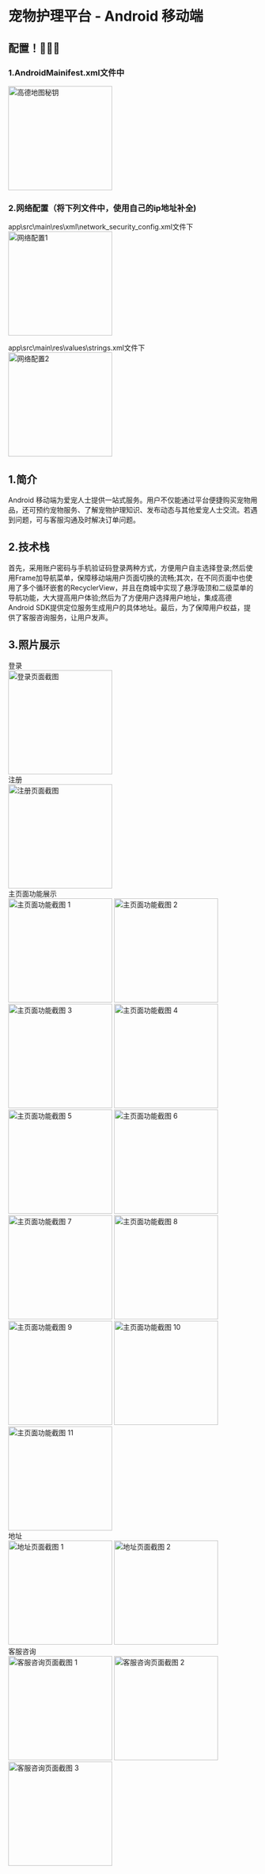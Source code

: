 # 宠物护理平台 - Android 移动端

## 配置！💯💯💯

### 1.AndroidMainifest.xml文件中  
<img src="https://github.com/user-attachments/assets/9dbce39e-29cb-4189-b61f-a65f537de5b0" width="210px" alt="高德地图秘钥"> 

### 2.网络配置（将下列文件中，使用自己的ip地址补全)

app\src\main\res\xml\network_security_config.xml文件下  
<img src="https://github.com/user-attachments/assets/32d94cf9-6c5e-4955-974e-b12ac63890a6" width="210px" alt="网络配置1"> 

app\src\main\res\values\strings.xml文件下  
<img src="https://github.com/user-attachments/assets/49bfce54-9f43-4da5-bc2c-1a1cbf95dfb5" width="210px" alt="网络配置2"> 




## 1.简介
Android 移动端为爱宠人士提供一站式服务。用户不仅能通过平台便捷购买宠物用品，还可预约宠物服务、了解宠物护理知识、发布动态与其他爱宠人士交流。若遇到问题，可与客服沟通及时解决订单问题。

## 2.技术栈
首先，采用账户密码与手机验证码登录两种方式，方便用户自主选择登录;然后使用Frame加导航菜单，保障移动端用户页面切换的流畅;其次，在不同页面中也使用了多个循环嵌套的RecyclerView，并且在商城中实现了悬浮吸顶和二级菜单的导航功能，大大提高用户体验;然后为了方便用户选择用户地址，集成高德Android SDK提供定位服务生成用户的具体地址。最后，为了保障用户权益，提供了客服咨询服务，让用户发声。

## 3.照片展示  
登录  
<img src="https://github.com/user-attachments/assets/6730fa93-2758-4fe8-9d12-b3e63fc46dbb" width="210px" alt="登录页面截图">  
注册  
<img src="https://github.com/user-attachments/assets/6b304ad6-bfb1-4879-bfbb-1e492adf2ecc" width="210px" alt="注册页面截图">  
主页面功能展示  
<img src="https://github.com/user-attachments/assets/70babe15-135a-4a62-9b4d-d71ebef77397" width="210px" alt="主页面功能截图 1">
<img src="https://github.com/user-attachments/assets/12c8134e-adad-4b8d-a6e0-f3b73f928717" width="210px" alt="主页面功能截图 2">
<img src="https://github.com/user-attachments/assets/8b8c23d1-8075-4ad4-accd-67da1c476f17" width="210px" alt="主页面功能截图 3">
<img src="https://github.com/user-attachments/assets/a502e3cc-fb87-4feb-8cfa-c0c8fef0538e" width="210px" alt="主页面功能截图 4">
<img src="https://github.com/user-attachments/assets/622f4099-8b25-4ff2-8997-40e383351548" width="210px" alt="主页面功能截图 5">
<img src="https://github.com/user-attachments/assets/3548b397-64b4-48cc-90e1-9dca94202e23" width="210px" alt="主页面功能截图 6">
<img src="https://github.com/user-attachments/assets/28cb248a-1dad-4b81-854a-48485df10551" width="210px" alt="主页面功能截图 7">
<img src="https://github.com/user-attachments/assets/a6f4d999-87b5-4d66-8d00-fe5c0b590635" width="210px" alt="主页面功能截图 8">
<img src="https://github.com/user-attachments/assets/09847bfe-9a38-4b8f-84b0-c0064edfd097" width="210px" alt="主页面功能截图 9">
<img src="https://github.com/user-attachments/assets/7b218753-0c66-47b2-8a86-c8939a3cc188" width="210px" alt="主页面功能截图 10">
<img src="https://github.com/user-attachments/assets/1b0e2894-5634-451f-9715-efe7c0415851" width="210px" alt="主页面功能截图 11">  
地址  
<img src="https://github.com/user-attachments/assets/a219dd28-aa45-4d1f-8cae-2a45b6c70bae" width="210px" alt="地址页面截图 1">
<img src="https://github.com/user-attachments/assets/29f72611-bf60-4238-93a6-b549cdc16327" width="210px" alt="地址页面截图 2">  
客服咨询  
<img src="https://github.com/user-attachments/assets/5e9945da-e496-420e-b8b0-601ca8331e32" width="210px" alt="客服咨询页面截图 1">
<img src="https://github.com/user-attachments/assets/6797a25b-1fd6-4411-9d23-bad199fe42f1" width="210px" alt="客服咨询页面截图 2">
<img src="https://github.com/user-attachments/assets/76266bb2-1bfb-4d46-9822-e0a1f2f38820" width="210px" alt="客服咨询页面截图 3">
